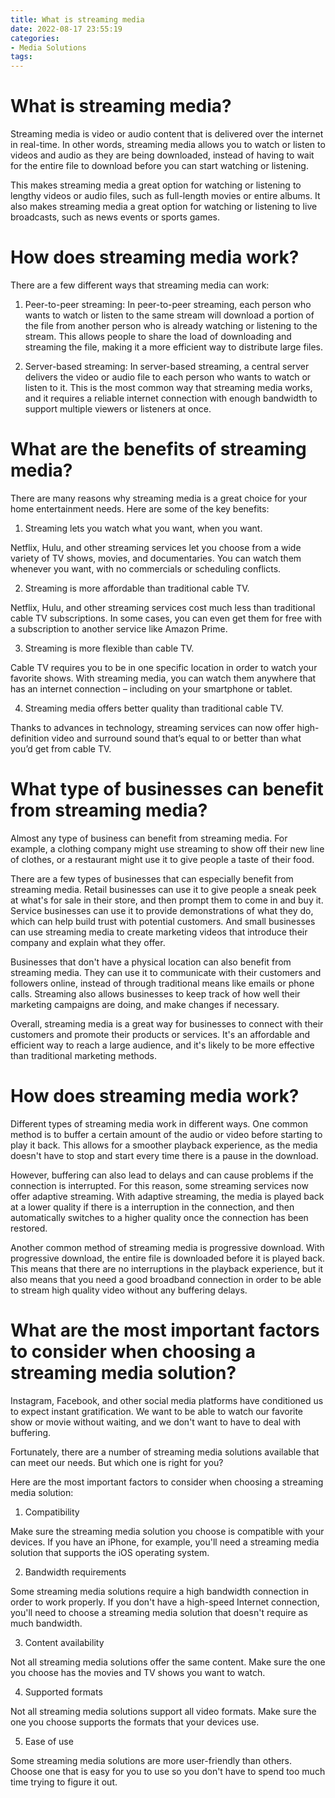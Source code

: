 ```yaml
---
title: What is streaming media
date: 2022-08-17 23:55:19
categories:
- Media Solutions
tags:
---
```



#  What is streaming media?

Streaming media is video or audio content that is delivered over the internet in real-time. In other words, streaming media allows you to watch or listen to videos and audio as they are being downloaded, instead of having to wait for the entire file to download before you can start watching or listening.

This makes streaming media a great option for watching or listening to lengthy videos or audio files, such as full-length movies or entire albums. It also makes streaming media a great option for watching or listening to live broadcasts, such as news events or sports games.

# How does streaming media work?

There are a few different ways that streaming media can work:

1. Peer-to-peer streaming: In peer-to-peer streaming, each person who wants to watch or listen to the same stream will download a portion of the file from another person who is already watching or listening to the stream. This allows people to share the load of downloading and streaming the file, making it a more efficient way to distribute large files.

2. Server-based streaming: In server-based streaming, a central server delivers the video or audio file to each person who wants to watch or listen to it. This is the most common way that streaming media works, and it requires a reliable internet connection with enough bandwidth to support multiple viewers or listeners at once.

#  What are the benefits of streaming media?

There are many reasons why streaming media is a great choice for your home entertainment needs. Here are some of the key benefits:

1. Streaming lets you watch what you want, when you want.

Netflix, Hulu, and other streaming services let you choose from a wide variety of TV shows, movies, and documentaries. You can watch them whenever you want, with no commercials or scheduling conflicts.

2. Streaming is more affordable than traditional cable TV.

Netflix, Hulu, and other streaming services cost much less than traditional cable TV subscriptions. In some cases, you can even get them for free with a subscription to another service like Amazon Prime.

3. Streaming is more flexible than cable TV.

Cable TV requires you to be in one specific location in order to watch your favorite shows. With streaming media, you can watch them anywhere that has an internet connection – including on your smartphone or tablet.

4. Streaming media offers better quality than traditional cable TV.

Thanks to advances in technology, streaming services can now offer high-definition video and surround sound that’s equal to or better than what you’d get from cable TV.

#  What type of businesses can benefit from streaming media?

Almost any type of business can benefit from streaming media. For example, a clothing company might use streaming to show off their new line of clothes, or a restaurant might use it to give people a taste of their food.

There are a few types of businesses that can especially benefit from streaming media. Retail businesses can use it to give people a sneak peek at what's for sale in their store, and then prompt them to come in and buy it. Service businesses can use it to provide demonstrations of what they do, which can help build trust with potential customers. And small businesses can use streaming media to create marketing videos that introduce their company and explain what they offer.

Businesses that don't have a physical location can also benefit from streaming media. They can use it to communicate with their customers and followers online, instead of through traditional means like emails or phone calls. Streaming also allows businesses to keep track of how well their marketing campaigns are doing, and make changes if necessary.

Overall, streaming media is a great way for businesses to connect with their customers and promote their products or services. It's an affordable and efficient way to reach a large audience, and it's likely to be more effective than traditional marketing methods.

#  How does streaming media work?

Different types of streaming media work in different ways. One common method is to buffer a certain amount of the audio or video before starting to play it back. This allows for a smoother playback experience, as the media doesn't have to stop and start every time there is a pause in the download.

However, buffering can also lead to delays and can cause problems if the connection is interrupted. For this reason, some streaming services now offer adaptive streaming. With adaptive streaming, the media is played back at a lower quality if there is a interruption in the connection, and then automatically switches to a higher quality once the connection has been restored.

Another common method of streaming media is progressive download. With progressive download, the entire file is downloaded before it is played back. This means that there are no interruptions in the playback experience, but it also means that you need a good broadband connection in order to be able to stream high quality video without any buffering delays.

#  What are the most important factors to consider when choosing a streaming media solution?

Instagram, Facebook, and other social media platforms have conditioned us to expect instant gratification. We want to be able to watch our favorite show or movie without waiting, and we don't want to have to deal with buffering.

Fortunately, there are a number of streaming media solutions available that can meet our needs. But which one is right for you?

Here are the most important factors to consider when choosing a streaming media solution:

1. Compatibility

Make sure the streaming media solution you choose is compatible with your devices. If you have an iPhone, for example, you'll need a streaming media solution that supports the iOS operating system.

2. Bandwidth requirements

Some streaming media solutions require a high bandwidth connection in order to work properly. If you don't have a high-speed Internet connection, you'll need to choose a streaming media solution that doesn't require as much bandwidth.

3. Content availability

Not all streaming media solutions offer the same content. Make sure the one you choose has the movies and TV shows you want to watch.

4. Supported formats

Not all streaming media solutions support all video formats. Make sure the one you choose supports the formats that your devices use.

5. Ease of use

Some streaming media solutions are more user-friendly than others. Choose one that is easy for you to use so you don't have to spend too much time trying to figure it out.